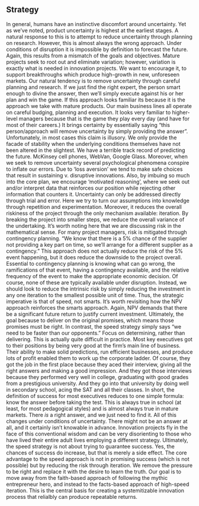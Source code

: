## Strategy
In general, humans have an instinctive discomfort around uncertainty.  Yet as we’ve noted, product uncertainty is highest at the earliest stages.  A natural response to this is to attempt to reduce uncertainty through planning on research.  However, this is almost always the wrong approach.  Under conditions of disruption it is impossible by definition to forecast the future.
Again, this results from a mismatch of the goals and objectives.      Mature projects seek to root out and eliminate variation; however, variation is exactly what is needed in innovation projects.  We want to encourage it, to support breakthroughs which produce high-growth in new, unforeseen markets.
Our natural tendency is to remove uncertainty through careful planning and research.  If we just find the right expert, the person smart enough to divine the answer, then we’ll simply execute against his or her plan and win the game.
If this approach looks familiar its because it is the approach we take with mature products.  Our main business lines all operate on careful budging, planning and execution.  It looks very familiar to higher-level managers because that is the game they play every day (and have for most of their careers.)  It brings certainty by essentially saying “this person/approach will remove uncertainty by simply providing the answer”.
Unfortunately, in most cases this claim is illusory.  We only provide the facade of stability when the underlying conditions themselves have not been altered in the slightest.  We have a terrible track record of predicting the future.  McKinsey cell phones, WebVan, Google Glass.
Moreover, when we seek to remove uncertainty several psychological phenomena conspire to inflate our errors.  Due to ‘loss aversion’ we tend to make safe choices that result in sustaining v. disruptive innovations.
Also, by imbuing so much into the core plan, we encourage ‘motivated reasoning’, where we seek out and/or interpret data that reinforces our position while rejecting other information that counters it.
Uncertainty can only be addressed directly through trial and error.  Here we try to turn our assumptions into knowledge through repetition and experimentation.  Moreover, it reduces the overall riskiness of the project through the only mechanism available: iteration.  By breaking the project into smaller steps, we reduce the overall variance of the undertaking.
It’s worth noting here that we are discussing risk in the mathematical sense.  For many project managers, risk is mitigated through contingency planning.  “We know that there is a 5% chance of the supplier not providing a key part on time, so we’ll arrange for a different supplier as a contingency.”  This approach does not actually reduce the risk of the 5% event happening, but it does reduce the downside to the project overall.
Essential to contingency planning is knowing what can go wrong, the ramifications of that event, having a contingency available, and the relative frequency of the event to make the appropriate economic decision.  Of course, none of these are typically available under disruption.  Instead, we should look to reduce the intrinsic risk by simply reducing the investment in any one iteration to the smallest possible unit of time.  Thus, the strategic imperative is that of speed, not smarts.
It’s worth revisiting how the NPV approach reinforces the smarts approach.  Again, NPV demands that there be a significant future return to justify current investment.  Ultimately, the goal because to deliver on the original promises, which means those promises must be right.  In contrast, the speed strategy simply says “we need to be faster than our opponents.”  Focus on determining, rather than delivering.
This is actually quite difficult in practice.  Most key executives got to their positions by being very good at the firm’s main line of business.  Their ability to make solid predictions, run efficient businesses, and produce lots of profit enabled them to work up the corporate ladder.  Of course, they got the job in the first place because they aced their interview, giving all the right answers and making a good impression.  And they got those interviews because they performed very well in college, graduating with good grades from a prestigious university.  And they go into that university by doing well in secondary school, acing the SAT and all their classes.
In short, the definition of success for most executives reduces to one simple formula: know the answer before taking the test.  This is always true in school (at least, for most pedagogical styles) and is almost always true in mature markets.  There *is* a right answer, and we just need to find it.
All of this changes under conditions of uncertainty.  There might not be an answer at all, and it certainly isn’t knowable in advance.  Innovation projects fly in the face of this conventional wisdom and can be very disorienting to those who have lived their entire adult lives employing a different strategy.
Ultimately, the speed strategy is not about trying to guarantee success.  Yes, the chances of success do increase, but that is merely a side effect.  The core advantage to the speed approach is not in promising success (which is not possible) but by reducing the risk through iteration.  We remove the pressure to be right and replace it with the desire to learn the truth.
Our goal is to move away from the faith-based approach of following the mythic entrepreneur hero, and instead to the facts-based approach of high-speed iteration.  This is the central basis for creating a systemitizable innovation process that relialbly can produce repeatable returns.  

 